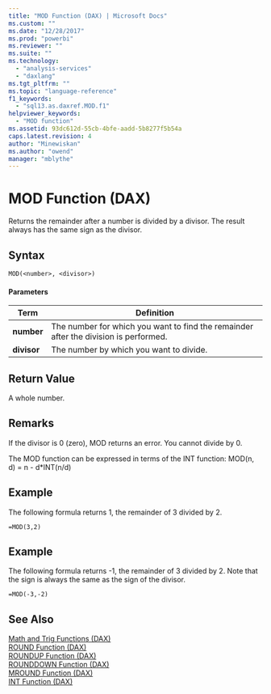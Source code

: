 ```yaml
---
title: "MOD Function (DAX) | Microsoft Docs"
ms.custom: ""
ms.date: "12/28/2017"
ms.prod: "powerbi"
ms.reviewer: ""
ms.suite: ""
ms.technology: 
  - "analysis-services"
  - "daxlang"
ms.tgt_pltfrm: ""
ms.topic: "language-reference"
f1_keywords: 
  - "sql13.as.daxref.MOD.f1"
helpviewer_keywords: 
  - "MOD function"
ms.assetid: 93dc612d-55cb-4bfe-aadd-5b8277f5b54a
caps.latest.revision: 4
author: "Minewiskan"
ms.author: "owend"
manager: "mblythe"
---
```

# MOD Function (DAX)
Returns the remainder after a number is divided by a divisor. The result always has the same sign as the divisor.  
  
## Syntax  
  
```  
MOD(<number>, <divisor>)  
```  
  
#### Parameters  
  
|Term|Definition|  
|--------|--------------|  
|**number**|The number for which you want to find the remainder after the division is performed.|  
|**divisor**|The number by which you want to divide.|  
  
## Return Value  
A whole number.  
  
## Remarks  
If the divisor is 0 (zero), MOD returns an error. You cannot divide by 0.  
  
The MOD function can be expressed in terms of the INT function: MOD(n, d) = n - d*INT(n/d)  
  
## Example  
The following formula returns 1, the remainder of 3 divided by 2.  
  
```  
=MOD(3,2)  
```  
  
## Example  
The following formula returns -1, the remainder of 3 divided by 2. Note that the sign is always the same as the sign of the divisor.  
  
```  
=MOD(-3,-2)  
```  
  
## See Also  
[Math and Trig Functions &#40;DAX&#41;](../DAX/math-and-trig-functions-dax.md)  
[ROUND Function &#40;DAX&#41;](../DAX/round-function-dax.md)  
[ROUNDUP Function &#40;DAX&#41;](../DAX/roundup-function-dax.md)  
[ROUNDDOWN Function &#40;DAX&#41;](../DAX/rounddown-function-dax.md)  
[MROUND Function &#40;DAX&#41;](../DAX/mround-function-dax.md)  
[INT Function &#40;DAX&#41;](../DAX/int-function-dax.md)  
  

